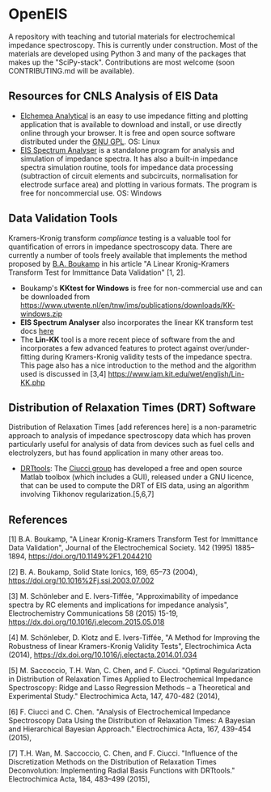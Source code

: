 # OpenEIS

A repository with teaching and tutorial materials for electrochemical impedance spectroscopy. This is currently under construction. Most of the materials are developed using Python 3 and many of the packages that makes up the "SciPy-stack". Contributions are most welcome (soon CONTRIBUTING.md will be available).

## Resources for CNLS Analysis of EIS Data
* [Elchemea Analytical](http://www.elchemea.dk/) is an easy to use impedance fitting and plotting application that is available to download and install, or use directly online through your browser. It is free and open source software distributed under the [GNU GPL](https://www.gnu.org/licenses/gpl.html). OS: Linux 
* [EIS Spectrum Analyser](http://www.abc.chemistry.bsu.by/vi/analyser/) is a standalone program for analysis and simulation of impedance spectra. It has also a built-in impedance spectra simulation routine, tools for impedance data processing (subtraction of circuit elements and subcircuits, normalisation for electrode surface area) and plotting in various formats. The program is free for noncommercial use. OS: Windows

## Data Validation Tools
Kramers-Kronig transform *compliance* testing is a valuable tool for quantification of errors in impedance spectroscopy data. There are currently a number of tools freely available that implements the method proposed by [B.A. Boukamp](https://www.utwente.nl/en/tnw/ims/people/boukamp/) in his article "A Linear Kronig-Kramers Transform Test for Immittance Data Validation" [1, 2].

* Boukamp's **KKtest for Windows** is free for non-commercial use and can be downloaded from https://www.utwente.nl/en/tnw/ims/publications/downloads/KK-windows.zip
* **EIS Spectrum Analyser** also incorporates the linear KK transform test docs [here](http://www.abc.chemistry.bsu.by/vi/analyser/linearkk.html)
* The **Lin-KK** tool is a more recent piece of software from the and incorporates a few advanced features to protect against over/under-fitting during Kramers-Kronig validity tests of the impedance spectra. This page also has a nice introduction to  the method and the algorithm used is discussed in [3,4] https://www.iam.kit.edu/wet/english/Lin-KK.php

## Distribution of Relaxation Times (DRT) Software

Distribution of Relaxation Times [add references here] is a non-parametric approach to analysis of impedance spectroscopy data which has proven particularly useful for analysis of data from devices such as fuel cells and electrolyzers, but has found application in many other areas too.

* [DRTtools](https://sites.google.com/site/drttools/): The [Ciucci group](https://ciucci.org/project/drt/) has developed a free and open source Matlab toolbox (which includes a GUI), released under a GNU licence, that can be used to compute the DRT of EIS data, using an algorithm involving Tikhonov regularization.[5,6,7]

## References

[1] B.A. Boukamp, "A Linear Kronig-Kramers Transform Test for Immittance Data Validation", Journal of the Electrochemical Society. 142 (1995) 1885–1894, https://doi.org/10.1149%2F1.2044210

[2] B. A. Boukamp, Solid State Ionics, 169, 65–73 (2004), https://doi.org/10.1016%2Fj.ssi.2003.07.002

[3] M. Schönleber and E. Ivers-Tiffée, "Approximability of impedance spectra by RC elements and implications for impedance analysis", Electrochemistry Communications 58 (2015) 15-19, https://dx.doi.org/10.1016/j.elecom.2015.05.018 

[4] M. Schönleber, D. Klotz and E. Ivers-Tiffée, "A Method for Improving the Robustness of linear Kramers-Kronig Validity Tests", Electrochimica Acta (2014), https://dx.doi.org/10.1016/j.electacta.2014.01.034 

[5] M. Saccoccio, T.H. Wan, C. Chen, and F. Ciucci. "Optimal Regularization in Distribution of Relaxation Times Applied to Electrochemical Impedance Spectroscopy: Ridge and Lasso Regression Methods – a Theoretical and Experimental Study." Electrochimica Acta, 147, 470-482 (2014), 

[6] F. Ciucci and C. Chen. "Analysis of Electrochemical Impedance Spectroscopy Data Using the Distribution of Relaxation Times: A Bayesian and Hierarchical Bayesian Approach." Electrochimica Acta, 167, 439-454 (2015), 

[7] T.H. Wan, M. Saccoccio, C. Chen, and F. Ciucci. "Influence of the Discretization Methods on the Distribution of Relaxation Times Deconvolution: Implementing Radial Basis Functions with DRTtools." Electrochimica Acta, 184, 483–499 (2015), 